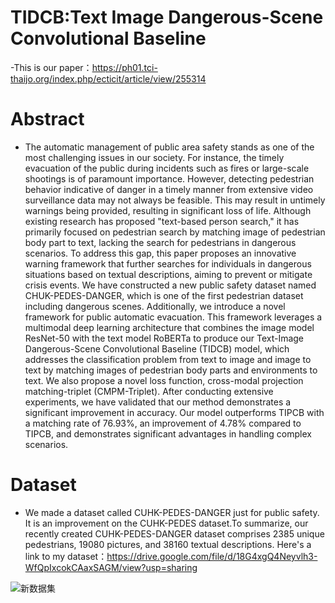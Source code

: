 # TIDCB:Text Image Dangerous-Scene Convolutional Baseline
-This is our paper：https://ph01.tci-thaijo.org/index.php/ecticit/article/view/255314
# Abstract
- The automatic management of public area safety stands as one of the most challenging issues in our society. For instance, the timely evacuation of the public during incidents such as fires or large-scale shootings is of paramount importance. However, detecting pedestrian behavior indicative of danger in a timely manner from extensive video surveillance data may not always be feasible. This may result in untimely warnings being provided, resulting in significant loss of life. Although existing research has proposed "text-based person search," it has primarily focused on pedestrian search by matching image of pedestrian body part to text, lacking the search for pedestrians in dangerous scenarios.  To address this gap, this paper proposes an innovative warning framework that further searches for individuals in dangerous situations based on textual descriptions, aiming to prevent or mitigate crisis events. We have constructed a new public safety dataset named CHUK-PEDES-DANGER, which is one of the first pedestrian dataset including dangerous scenes. Additionally, we introduce a novel framework for public automatic evacuation. This framework leverages a multimodal deep learning architecture that combines the image model ResNet-50 with the text model RoBERTa to produce our Text-Image Dangerous-Scene Convolutional Baseline (TIDCB) model, which addresses the classification problem from text to image and image to text by matching images of pedestrian body parts and environments to text. We also propose a novel loss function, cross-modal projection matching-triplet (CMPM-Triplet). After conducting extensive experiments, we have validated that our method demonstrates a significant improvement in accuracy. Our model outperforms TIPCB with a matching rate of 76.93%, an improvement of 4.78% compared to TIPCB, and demonstrates significant advantages in handling complex scenarios.
  
# Dataset
- We made a dataset called CUHK-PEDES-DANGER just for public safety. It is an improvement on the CUHK-PEDES dataset.To summarize, our recently created CUHK-PEDES-DANGER dataset comprises 2385 unique pedestrians, 19080 pictures, and 38160 textual descriptions. Here's a link to my dataset：https://drive.google.com/file/d/18G4xgQ4Neyvlh3-WfQpIxcokCAaxSAGM/view?usp=sharing
  
![新数据集](https://github.com/Zfofo/TIDCB/assets/114211430/a79060fa-a0df-445c-9fa8-68f002d0e3b7)



